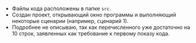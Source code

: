 * Файлы кода расположены в папке `src`.
* Создан проект, открывающий окно программы и выполняющий некоторые сценарии
  (например, сценарий 1).
* Подробнее не описываю, так как перечисленного уже достаточно на 10 строк,
  заявленных как требование к первому показу кода.

